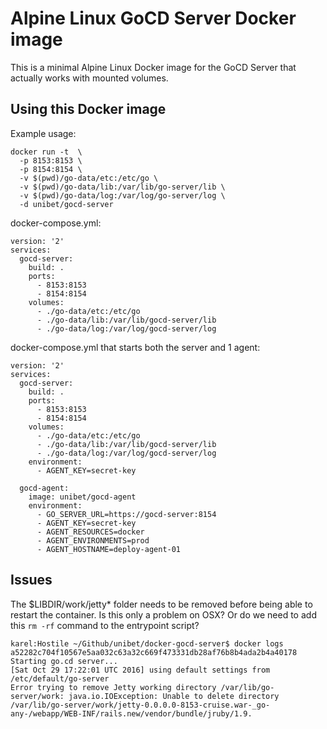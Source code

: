 # Alpine Linux GoCD Server Docker image

This is a minimal Alpine Linux Docker image for the GoCD Server that actually works with mounted volumes.

## Using this Docker image

Example usage:

```
docker run -t  \
  -p 8153:8153 \
  -p 8154:8154 \
  -v $(pwd)/go-data/etc:/etc/go \
  -v $(pwd)/go-data/lib:/var/lib/go-server/lib \
  -v $(pwd)/go-data/log:/var/log/go-server/log \
  -d unibet/gocd-server
```

docker-compose.yml:

```
version: '2'
services:
  gocd-server:
    build: .
    ports:
      - 8153:8153
      - 8154:8154
    volumes:
      - ./go-data/etc:/etc/go
      - ./go-data/lib:/var/lib/gocd-server/lib
      - ./go-data/log:/var/log/gocd-server/log
```

docker-compose.yml that starts both the server and 1 agent:

```
version: '2'
services:
  gocd-server:
    build: .
    ports:
      - 8153:8153
      - 8154:8154
    volumes:
      - ./go-data/etc:/etc/go
      - ./go-data/lib:/var/lib/gocd-server/lib
      - ./go-data/log:/var/log/gocd-server/log
    environment:
      - AGENT_KEY=secret-key

  gocd-agent:
    image: unibet/gocd-agent
    environment:
      - GO_SERVER_URL=https://gocd-server:8154
      - AGENT_KEY=secret-key
      - AGENT_RESOURCES=docker
      - AGENT_ENVIRONMENTS=prod
      - AGENT_HOSTNAME=deploy-agent-01
```


## Issues

The $LIBDIR/work/jetty* folder needs to be removed before being able to restart the container. Is this only a problem on OSX? Or do we need to add this `rm -rf` command to the entrypoint script?

```
karel:Hostile ~/Github/unibet/docker-gocd-server$ docker logs a52282c704f10567e5aa032c63a32c669f473331db28af76b8b4ada2b4a40178
Starting go.cd server...
[Sat Oct 29 17:22:01 UTC 2016] using default settings from /etc/default/go-server
Error trying to remove Jetty working directory /var/lib/go-server/work: java.io.IOException: Unable to delete directory /var/lib/go-server/work/jetty-0.0.0.0-8153-cruise.war-_go-any-/webapp/WEB-INF/rails.new/vendor/bundle/jruby/1.9.
```
